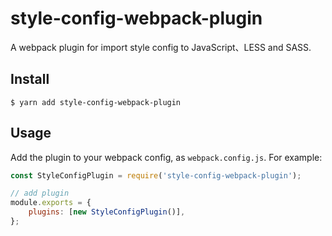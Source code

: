 # style-config-webpack-plugin
A webpack plugin for import style config to JavaScript、LESS and SASS.

## Install
``` shell
$ yarn add style-config-webpack-plugin
```

## Usage
Add the plugin to your webpack config, as `webpack.config.js`. For example:
``` javascript
const StyleConfigPlugin = require('style-config-webpack-plugin');

// add plugin
module.exports = {
    plugins: [new StyleConfigPlugin()],
};
```


